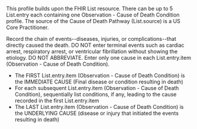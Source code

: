 This profile builds upon the FHIR List resource. There can be up to 5 List.entry each containing one Observation - Cause of Death Condition profile. The source of the Cause of Death Pathway (List.source) is a US Core Practitioner.

Record the chain of events--diseases, injuries, or complications--that directly caused the death. DO NOT enter terminal events such as cardiac arrest, respiratory arrest, or ventricular fibrillation without showing the etiology. DO NOT ABBREVIATE. Enter only one cause in each List.entry.item (Observation - Cause of Death Condition).

* The FIRST List.entry.item (Observation - Cause of Death Condition) is the IMMEDIATE CAUSE (Final disease or condition resulting in death) 
* For each subsequent List.entry.item (Observation - Cause of Death Condition), sequentially list conditions, if any, leading to the cause recorded in the first List.entry.item
* The LAST List.entry.item (Observation - Cause of Death Condition) is the UNDERLYING CAUSE (disease or injury that initiated the events resulting in death)